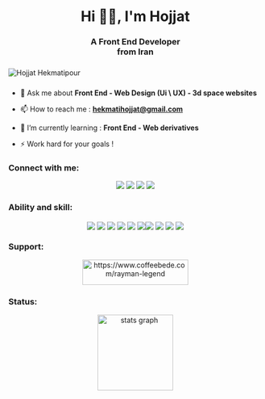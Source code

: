 <h1 align="center">Hi 👋🏾, I'm Hojjat</h1>
<h3 align="center">A Front End Developer <br> from Iran</h3>

###

<p align="left"> <img src="https://komarev.com/ghpvc/?username=rayman-legend&label=Profile%20views&color=0e75b6&style=flat" alt="Hojjat Hekmatipour" title="Hojjat Hekmatipour Profile View :)" /></p>

###

- 💬 Ask me about **Front End - Web Design (Ui \ UX) - 3d space websites**

- 📫 How to reach me : **hekmatihojjat@gmail.com**

- 🌱 I’m currently learning : **Front End - Web derivatives**

- ⚡ Work hard for your goals !

###

<h3 align="left">Connect with me:</h3>
<p align="center">
<a href="https://twitter.com/https://twitter.com/hojjat_hk" target="_blank"><img src="https://img.shields.io/badge/Twitter-1DA1F2?style=for-the-badge&logo=twitter&logoColor=white" target="_blank"></a>
<a href="https://www.linkedin.com/in/https://www.linkedin.com/in/hekmati-hojjat" target="_blank"><img src="https://img.shields.io/badge/LinkedIn-0077B5?style=for-the-badge&logo=linkedin&logoColor=white" target="_blank"></a>
<a href="https://github.com/Hojjat-Hk" target="_blank"><img src="https://img.shields.io/badge/GitHub-100000?style=for-the-badge&logo=github&logoColor=white" target="_blank"></a>
<a href="https://instagram.com/https://instagram.com/hojjat__hk" target="_blank"><img src="https://img.shields.io/badge/Instagram-E4405F?style=for-the-badge&logo=instagram&logoColor=white" target="_blank"></a>
</p>

###

<h3 align="left">Ability and skill:</h3>
<p align="center">
<span align="center"><img align="center" src="https://img.shields.io/badge/HTML5-E34F26?style=for-the-badge&logo=html5&logoColor=white"></span>
<span align="center"><img align="center" src="https://img.shields.io/badge/CSS3-1572B6?style=for-the-badge&logo=css3&logoColor=white"></span>
<span align="center"><img align="center" src="https://img.shields.io/badge/Javascript-F0DB4F?style=for-the-badge&labelColor=black&logo=javascript&logoColor=F0DB4F"></span>
<span align="center"><img align="center" src="https://img.shields.io/badge/Sass-CC6699?style=for-the-badge&logo=sass&logoColor=white"></span>
<span align="center"><img align="center" src="https://img.shields.io/badge/Tailwind_CSS-092749?style=for-the-badge&logo=tailwindcss&logoColor=06B6D4&labelColor=000000"></span>
<span align="center"><img align="center" src="https://img.shields.io/badge/Bootstrap-563D7C?style=for-the-badge&logo=bootstrap&logoColor=white"></span><span align="center"><img align="center" src="https://img.shields.io/badge/strapi-2E7EEA?style=for-the-badge&logo=strapi&logoColor=white"></span>
<span align="center"><img align="center" src="https://img.shields.io/badge/Markdown-000000?style=for-the-badge&logo=markdown&logoColor=white"></span>
<span align="center"><img align="center" src="https://img.shields.io/badge/Visual_Studio-0078d7?style=for-the-badge&logo=visual%20studio&logoColor=white"></span>
<span align="center"><img align="center" src="https://img.shields.io/badge/Git-F05032?style=for-the-badge&logo=git&logoColor=white"></span>
</p>

###

<h3 align="left">Support:</h3>
<div align="center"><a align="center" href="https://ko-fi.com/https://www.coffeebede.com/rayman-legend"> <img align="center" src="https://cdn.ko-fi.com/cdn/kofi3.png?v=3" height="50" width="210" alt="https://www.coffeebede.com/rayman-legend" /></a></div>

###

<h3 align="left">Status:</h3>
<div align="center">
<img  src="https://github-readme-stats.vercel.app/api?username=Hojjat-Hk&hide_title=false&hide_rank=false&show_icons=true&include_all_commits=true&count_private=true&disable_animations=false&theme=dracula&locale=en&hide_border=false" height="150" alt="stats graph"  />
</div>